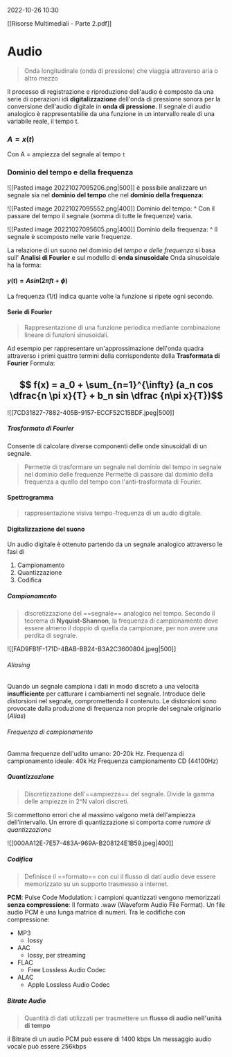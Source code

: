 2022-10-26 10:30

[[Risorse Multimediali - Parte 2.pdf]]
# Audio
 > Onda longitudinale (onda di pressione) che viaggia attraverso aria o altro mezzo

Il processo di registrazione e riproduzione dell'audio è composto da una serie di operazioni idi **digitalizzazione** dell'onda di pressione sonora per la conversione dell'audio digitale in **onda di pressione.** 
Il segnale di audio analogico è rappresentabilie da una funzione in un intervallo reale di una variabile reale, il tempo t. 
### $A = x(t)$ 
Con A = ampiezza del segnale al tempo  `t`

### Dominio del tempo e della frequenza 

![[Pasted image 20221027095206.png|500]]
è possibile analizzare un segnale sia nel **dominio del tempo** che nel **dominio della frequenza**:

![[Pasted image 20221027095552.png|400]]
Dominio del tempo: ^  Con il passare del tempo il segnale (somma di tutte le frequenze) varia. 

![[Pasted image 20221027095605.png|400]]
Dominio della frequenza: ^ Il segnale è scomposto nelle varie frequenze. 

La relazione di un suono nel dominio del *tempo e delle frequenza* si basa sull' **Analisi di Fourier** e sul modello di **onda sinusoidale**
Onda sinusoidale ha la forma: 
####  $y(t) = Asin(2\pi ft + \phi)$
La frequenza (1/t) indica quante volte la funzione si ripete ogni secondo.

#### Serie di Fourier
> Rappresentazione di una funzione periodica mediante combinazione lineare di funzioni sinusoidali. 

Ad esempio per rappresentare un'approssimazione dell'onda quadra attraverso i primi quattro termini della corrispondente della **Trasformata di Fourier**
Formula: 

## $$ f(x) = a_0 + \sum_{n=1}^{\infty} (a_n cos \dfrac{n \pi x}{T} + b_n sin \dfrac {n\pi x}{T})$$
![[7CD31827-7882-405B-9157-ECCF52C15BDF.jpeg|500]]


##### Trasformata di Fourier 
Consente di calcolare diverse componenti delle onde sinusoidali di un segnale. 
> Permette di trasformare un segnale nel dominio del tempo in segnale nel dominio delle frequenze 
> Permette di passare dal dominio della frequenza a quello del tempo con l'anti-trasformata di Fourier. 

#### Spettrogramma
> rappresentazione visiva tempo-frequenza di un audio digitale. 

#### Digitalizzazione del suono
Un audio digitale è ottenuto partendo da un segnale analogico attraverso le fasi di 
1. Campionamento 
2. Quantizzazione
3. Codifica


##### Campionamento
> discretizzazione del ==segnale== analogico nel tempo. 
> Secondo il teorema di **Nyquist-Shannon**, la frequenza di campionamento deve essere almeno il doppio di quella da campionare, per non avere una perdita di segnale. 

![[FAD9FB1F-171D-4BAB-BB24-B3A2C3600804.jpeg|500]]
###### Aliasing 
Quando un segnale campiona i dati in modo discreto a una velocità **insufficiente** per catturare i cambiamenti nel segnale. Introduce delle distorsioni nel segnale, compromettendo il contenuto. 
Le distorsioni sono provocate dalla produzione di frequenza non proprie del segnale originario (*Alias*)
###### Frequenza di campionamento 
Gamma frequenze dell'udito umano: 20-20k Hz. 
Frequenza di campionamento ideale: 40k Hz
Frequenza campionamento CD (44100Hz)

##### Quantizzazione
> Discretizzazione dell'==ampiezza== del segnale. Divide la gamma delle ampiezze in 2^N valori discreti. 

Si commettono errori che al massimo valgono metà dell'ampiezza dell'intervallo. Un errore di quantizzazione si comporta come *rumore di quantizzazione*

![[000AA12E-7E57-483A-969A-B208124E1B59.jpeg|400]]

##### Codifica
> Definisce il ==formato== con cui il flusso di dati audio deve essere memorizzato su un supporto trasmesso a internet.

**PCM**: Pulse Code Modulation: i campioni quantizzati vengono memorizzati **senza compressione**: Il formato .waw (Waveform Audio File Format). Un file audio PCM è una lunga matrice di numeri. 
Tra le codifiche con compressione: 
- MP3
	- lossy
- AAC
	- lossy, per streaming
- FLAC
	- Free Lossless Audio Codec
- ALAC
	- Apple Lossless Audio Codec

##### Bitrate Audio
> Quantità di dati utilizzati per trasmettere un **flusso di audio nell'unità di tempo**

il Bitrate di un audio PCM può essere di 1400 kbps
Un messaggio audio vocale può essere 256kbps